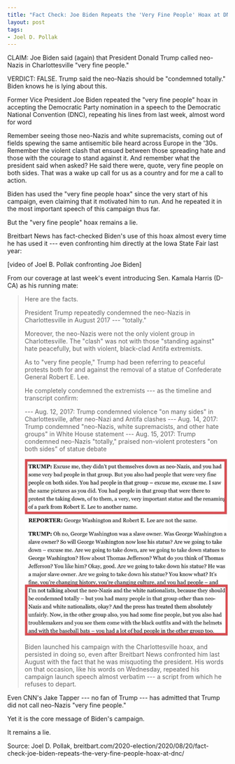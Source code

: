 ```yaml
---
title: "Fact Check: Joe Biden Repeats the 'Very Fine People' Hoax at DNC"
layout: post
tags:
- Joel D. Pollak
---
```


CLAIM: Joe Biden said (again) that President Donald Trump called neo-Nazis in Charlottesville "very fine people."

VERDICT: FALSE. Trump said the neo-Nazis should be "condemned totally." Biden knows he is lying about this.

Former Vice President Joe Biden repeated the "very fine people" hoax in accepting the Democratic Party nomination in a speech to the Democratic National Convention (DNC), repeating his lines from last week, almost word for word

Remember seeing those neo-Nazis and white supremacists, coming out of fields spewing the same antisemitic bile heard across Europe in the '30s. Remember the violent clash that ensued between those spreading hate and those with the courage to stand against it. And remember what the president said when asked? He said there were, quote, very fine people on both sides. That was a wake up call for us as a country and for me a call to action.

Biden has used the "very fine people hoax" since the very start of his campaign, even claiming that it motivated him to run. And he repeated it in the most important speech of this campaign thus far.

But the "very fine people" hoax remains a lie.

Breitbart News has fact-checked Biden's use of this hoax almost every time he has used it --- even confronting him directly at the Iowa State Fair last year:

[video of Joel B. Pollak confronting Joe Biden]

From our coverage at last week's event introducing Sen. Kamala Harris (D-CA) as his running mate:

> Here are the facts.
>
> President Trump repeatedly condemned the neo-Nazis in Charlottesville in August 2017 --- "totally."
>
> Moreover, the neo-Nazis were not the only violent group in Charlottesville. The "clash" was not with those "standing against" hate peacefully, but with violent, black-clad Antifa extremists.
>
> As to "very fine people," Trump had been referring to peaceful protests both for and against the removal of a statue of Confederate General Robert E. Lee.
>
> He completely condemned the extremists --- as the timeline and transcript confirm:
>
> --- Aug. 12, 2017: Trump condemned violence "on many sides" in Charlottesville, after neo-Nazi and Antifa clashes
> --- Aug. 14, 2017: Trump condemned "neo-Nazis, white supremacists, and other hate groups" in White House statement
> --- Aug. 15, 2017: Trump condemned neo-Nazis "totally," praised non-violent protesters "on both sides" of statue debate
>
> ![](/assets/2020-08-20-breitbart.jpg "Trump condemning Nazis in Charlottesville")
>
> Biden launched his campaign with the Charlottesville hoax, and persisted in doing so, even after Breitbart News confronted him last August with the fact that he was misquoting the president. His words on that occasion, like his words on Wednesday, repeated his campaign launch speech almost verbatim --- a script from which he refuses to depart.

Even CNN's Jake Tapper --- no fan of Trump --- has admitted that Trump did not call neo-Nazis "very fine people."

Yet it is the core message of Biden's campaign.

It remains a lie.

Source: Joel D. Pollak, breitbart.com/2020-election/2020/08/20/fact-check-joe-biden-repeats-the-very-fine-people-hoax-at-dnc/
